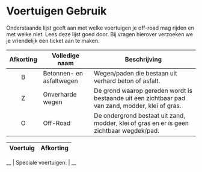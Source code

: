 # Voertuigen Gebruik

Onderstaande lijst geeft aan met welke voertuigen je off-road mag rijden en met welke niet. Lees deze lijst goed door. Bij vragen hierover verzoeken we je vriendelijk een ticket aan te maken.

| Afkorting | Volledige naam | Beschrijving |
|:---:|---|---|
|B| Betonnen- en asfaltwegen | Wegen/paden die bestaan uit verhard beton of asfalt. |
|Z| Onverharde wegen | De grond waarop gereden wordt is bestaande uit een zichtbaar pad van zand, modder, klei of gras. 
|O| Off-Road | De ondergrond bestaat uit zand, modder, klei of gras en er is geen zichtbaar wegdek/pad. |

| Voertuig | Afkorting |
|---|:---:|

__ | Speciale voertuigen: | __ 
